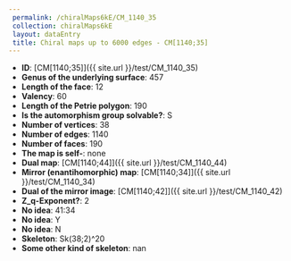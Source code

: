 ```yaml
--- 
 permalink: /chiralMaps6kE/CM_1140_35 
 collection: chiralMaps6kE
 layout: dataEntry
 title: Chiral maps up to 6000 edges - CM[1140;35]
---
```


- **ID**: [CM[1140;35]]({{ site.url }}/test/CM_1140_35)
- **Genus of the underlying surface**: 457
- **Length of the face**: 12
- **Valency**: 60
- **Length of the Petrie polygon**: 190
- **Is the automorphism group solvable?**: S
- **Number of vertices**: 38
- **Number of edges**: 1140
- **Number of faces**: 190
- **The map is self-**: none
- **Dual map**: [CM[1140;44]]({{ site.url }}/test/CM_1140_44)
- **Mirror (enantihomorphic) map**: [CM[1140;34]]({{ site.url }}/test/CM_1140_34)
- **Dual of the mirror image**: [CM[1140;42]]({{ site.url }}/test/CM_1140_42)
- **Z_q-Exponent?**: 2
- **No idea**:  41:34
- **No idea**: Y
- **No idea**: N
- **Skeleton**: Sk(38;2)^20
- **Some other kind of skeleton**: nan
